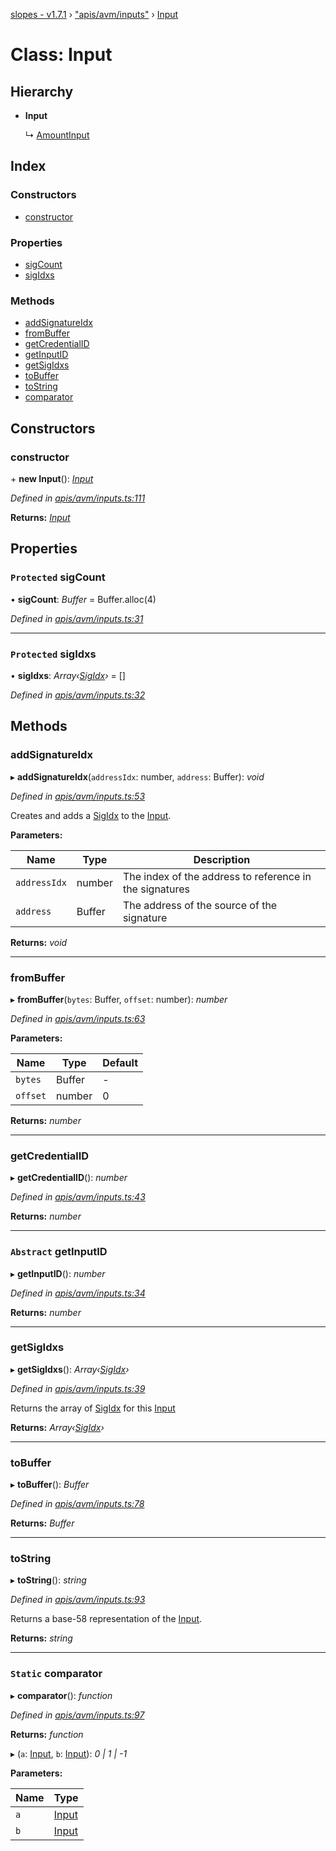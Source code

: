 [slopes - v1.7.1](../README.md) › ["apis/avm/inputs"](../modules/_apis_avm_inputs_.md) › [Input](_apis_avm_inputs_.input.md)

# Class: Input

## Hierarchy

* **Input**

  ↳ [AmountInput](_apis_avm_inputs_.amountinput.md)

## Index

### Constructors

* [constructor](_apis_avm_inputs_.input.md#constructor)

### Properties

* [sigCount](_apis_avm_inputs_.input.md#protected-sigcount)
* [sigIdxs](_apis_avm_inputs_.input.md#protected-sigidxs)

### Methods

* [addSignatureIdx](_apis_avm_inputs_.input.md#addsignatureidx)
* [fromBuffer](_apis_avm_inputs_.input.md#frombuffer)
* [getCredentialID](_apis_avm_inputs_.input.md#getcredentialid)
* [getInputID](_apis_avm_inputs_.input.md#abstract-getinputid)
* [getSigIdxs](_apis_avm_inputs_.input.md#getsigidxs)
* [toBuffer](_apis_avm_inputs_.input.md#tobuffer)
* [toString](_apis_avm_inputs_.input.md#tostring)
* [comparator](_apis_avm_inputs_.input.md#static-comparator)

## Constructors

###  constructor

\+ **new Input**(): *[Input](_apis_avm_inputs_.input.md)*

*Defined in [apis/avm/inputs.ts:111](https://github.com/ava-labs/slopes/blob/0d1acbd/src/apis/avm/inputs.ts#L111)*

**Returns:** *[Input](_apis_avm_inputs_.input.md)*

## Properties

### `Protected` sigCount

• **sigCount**: *Buffer* =  Buffer.alloc(4)

*Defined in [apis/avm/inputs.ts:31](https://github.com/ava-labs/slopes/blob/0d1acbd/src/apis/avm/inputs.ts#L31)*

___

### `Protected` sigIdxs

• **sigIdxs**: *Array‹[SigIdx](_apis_avm_types_.sigidx.md)›* =  []

*Defined in [apis/avm/inputs.ts:32](https://github.com/ava-labs/slopes/blob/0d1acbd/src/apis/avm/inputs.ts#L32)*

## Methods

###  addSignatureIdx

▸ **addSignatureIdx**(`addressIdx`: number, `address`: Buffer): *void*

*Defined in [apis/avm/inputs.ts:53](https://github.com/ava-labs/slopes/blob/0d1acbd/src/apis/avm/inputs.ts#L53)*

Creates and adds a [SigIdx](_apis_avm_types_.sigidx.md) to the [Input](_apis_avm_inputs_.input.md).

**Parameters:**

Name | Type | Description |
------ | ------ | ------ |
`addressIdx` | number | The index of the address to reference in the signatures |
`address` | Buffer | The address of the source of the signature  |

**Returns:** *void*

___

###  fromBuffer

▸ **fromBuffer**(`bytes`: Buffer, `offset`: number): *number*

*Defined in [apis/avm/inputs.ts:63](https://github.com/ava-labs/slopes/blob/0d1acbd/src/apis/avm/inputs.ts#L63)*

**Parameters:**

Name | Type | Default |
------ | ------ | ------ |
`bytes` | Buffer | - |
`offset` | number | 0 |

**Returns:** *number*

___

###  getCredentialID

▸ **getCredentialID**(): *number*

*Defined in [apis/avm/inputs.ts:43](https://github.com/ava-labs/slopes/blob/0d1acbd/src/apis/avm/inputs.ts#L43)*

**Returns:** *number*

___

### `Abstract` getInputID

▸ **getInputID**(): *number*

*Defined in [apis/avm/inputs.ts:34](https://github.com/ava-labs/slopes/blob/0d1acbd/src/apis/avm/inputs.ts#L34)*

**Returns:** *number*

___

###  getSigIdxs

▸ **getSigIdxs**(): *Array‹[SigIdx](_apis_avm_types_.sigidx.md)›*

*Defined in [apis/avm/inputs.ts:39](https://github.com/ava-labs/slopes/blob/0d1acbd/src/apis/avm/inputs.ts#L39)*

Returns the array of [SigIdx](_apis_avm_types_.sigidx.md) for this [Input](_apis_avm_inputs_.input.md)

**Returns:** *Array‹[SigIdx](_apis_avm_types_.sigidx.md)›*

___

###  toBuffer

▸ **toBuffer**(): *Buffer*

*Defined in [apis/avm/inputs.ts:78](https://github.com/ava-labs/slopes/blob/0d1acbd/src/apis/avm/inputs.ts#L78)*

**Returns:** *Buffer*

___

###  toString

▸ **toString**(): *string*

*Defined in [apis/avm/inputs.ts:93](https://github.com/ava-labs/slopes/blob/0d1acbd/src/apis/avm/inputs.ts#L93)*

Returns a base-58 representation of the [Input](_apis_avm_inputs_.input.md).

**Returns:** *string*

___

### `Static` comparator

▸ **comparator**(): *function*

*Defined in [apis/avm/inputs.ts:97](https://github.com/ava-labs/slopes/blob/0d1acbd/src/apis/avm/inputs.ts#L97)*

**Returns:** *function*

▸ (`a`: [Input](_apis_avm_inputs_.input.md), `b`: [Input](_apis_avm_inputs_.input.md)): *0 | 1 | -1*

**Parameters:**

Name | Type |
------ | ------ |
`a` | [Input](_apis_avm_inputs_.input.md) |
`b` | [Input](_apis_avm_inputs_.input.md) |
